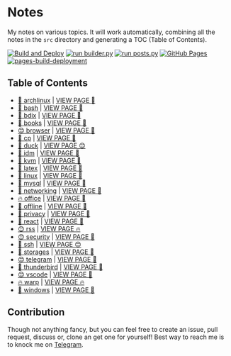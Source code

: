 # Notes

My notes on various topics. It will work automatically, combining all the notes in the `src` directory and generating a TOC (Table of Contents).

[![Build and Deploy](https://github.com/SharafatKarim/notes/actions/workflows/action.yml/badge.svg)](https://github.com/SharafatKarim/notes/actions/workflows/action.yml)
[![run builder.py](https://github.com/SharafatKarim/notes/actions/workflows/action.yml/badge.svg)](https://github.com/SharafatKarim/notes/actions/workflows/action.yml)
[![run posts.py](https://github.com/SharafatKarim/notes/actions/workflows/posts.yml/badge.svg)](https://github.com/SharafatKarim/notes/actions/workflows/posts.yml)
[![GitHub Pages](https://github.com/SharafatKarim/notes/actions/workflows/gh-pages.yml/badge.svg)](https://github.com/SharafatKarim/notes/actions/workflows/gh-pages.yml)
[![pages-build-deployment](https://github.com/SharafatKarim/notes/actions/workflows/pages/pages-build-deployment/badge.svg)](https://github.com/SharafatKarim/notes/actions/workflows/pages/pages-build-deployment)


## Table of Contents

- [🌈 archlinux](src/archlinux.md) | <a href='https://sharafat.is-a.dev/notes/archlinux' target='_blank'>VIEW PAGE 🤖</a>
- [👾 bash](src/bash.md) | <a href='https://sharafat.is-a.dev/notes/bash' target='_blank'>VIEW PAGE 🎸</a>
- [🎸 bdix](src/bdix.md) | <a href='https://sharafat.is-a.dev/notes/bdix' target='_blank'>VIEW PAGE 🎉</a>
- [🚀 books](src/books.md) | <a href='https://sharafat.is-a.dev/notes/books' target='_blank'>VIEW PAGE 🤖</a>
- [😊 browser](src/browser.md) | <a href='https://sharafat.is-a.dev/notes/browser' target='_blank'>VIEW PAGE 🤖</a>
- [👾 cp](src/cp.md) | <a href='https://sharafat.is-a.dev/notes/cp' target='_blank'>VIEW PAGE 🌟</a>
- [🌟 duck](src/duck.md) | <a href='https://sharafat.is-a.dev/notes/duck' target='_blank'>VIEW PAGE 😊</a>
- [🌟 idm](src/idm.md) | <a href='https://sharafat.is-a.dev/notes/idm' target='_blank'>VIEW PAGE 👾</a>
- [🌟 kvm](src/kvm.md) | <a href='https://sharafat.is-a.dev/notes/kvm' target='_blank'>VIEW PAGE 🤖</a>
- [🌈 latex](src/latex.md) | <a href='https://sharafat.is-a.dev/notes/latex' target='_blank'>VIEW PAGE 🍕</a>
- [🌈 linux](src/linux.md) | <a href='https://sharafat.is-a.dev/notes/linux' target='_blank'>VIEW PAGE 👾</a>
- [🎉 mysql](src/mysql.md) | <a href='https://sharafat.is-a.dev/notes/mysql' target='_blank'>VIEW PAGE 🍕</a>
- [🎉 networking](src/networking.md) | <a href='https://sharafat.is-a.dev/notes/networking' target='_blank'>VIEW PAGE 👾</a>
- [🔥 office](src/office.md) | <a href='https://sharafat.is-a.dev/notes/office' target='_blank'>VIEW PAGE 🌈</a>
- [🎉 offline](src/offline.md) | <a href='https://sharafat.is-a.dev/notes/offline' target='_blank'>VIEW PAGE 🤖</a>
- [🌟 privacy](src/privacy.md) | <a href='https://sharafat.is-a.dev/notes/privacy' target='_blank'>VIEW PAGE 🚀</a>
- [🚀 react](src/react.md) | <a href='https://sharafat.is-a.dev/notes/react' target='_blank'>VIEW PAGE 👾</a>
- [😊 rss](src/rss.md) | <a href='https://sharafat.is-a.dev/notes/rss' target='_blank'>VIEW PAGE 🔥</a>
- [😊 security](src/security.md) | <a href='https://sharafat.is-a.dev/notes/security' target='_blank'>VIEW PAGE 🌟</a>
- [👾 ssh](src/ssh.md) | <a href='https://sharafat.is-a.dev/notes/ssh' target='_blank'>VIEW PAGE 😊</a>
- [🌟 storages](src/storages.md) | <a href='https://sharafat.is-a.dev/notes/storages' target='_blank'>VIEW PAGE 🎉</a>
- [😊 telegram](src/telegram.md) | <a href='https://sharafat.is-a.dev/notes/telegram' target='_blank'>VIEW PAGE 🌈</a>
- [👾 thunderbird](src/thunderbird.md) | <a href='https://sharafat.is-a.dev/notes/thunderbird' target='_blank'>VIEW PAGE 🌟</a>
- [😊 vscode](src/vscode.md) | <a href='https://sharafat.is-a.dev/notes/vscode' target='_blank'>VIEW PAGE 🍕</a>
- [🔥 warp](src/warp.md) | <a href='https://sharafat.is-a.dev/notes/warp' target='_blank'>VIEW PAGE 🔥</a>
- [🚀 windows](src/windows.md) | <a href='https://sharafat.is-a.dev/notes/windows' target='_blank'>VIEW PAGE 🚀</a>

## Contribution

Though not anything fancy, but you can feel free to create an issue, pull request, discuss or, clone an get one for yourself!
Best way to reach me is to knock me on [Telegram](https://t.me/SharafatKarim).

